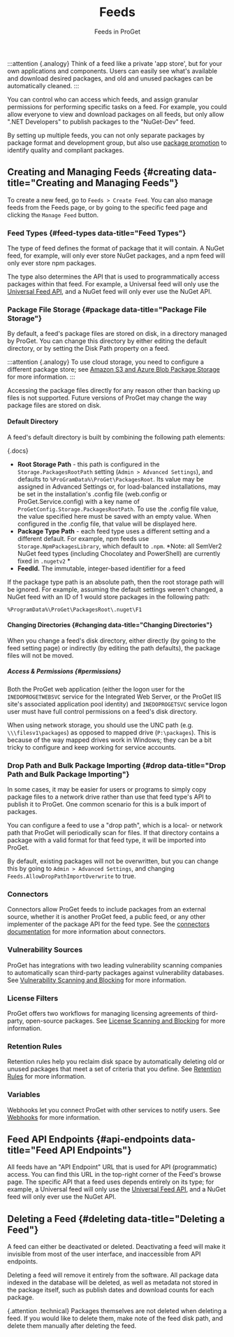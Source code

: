﻿---
title: Feeds
subtitle: Feeds in ProGet
sequence: 200
keywords: proget,feeds
show-headings-in-nav: true
---

:::attention {.analogy}
Think of a feed like a private 'app store', but for your own applications and components. Users can easily see what's available and download desired packages, and old and unused packages can be automatically cleaned.
:::

You can control who can access which feeds, and assign granular permissions for performing specific tasks on a feed. For example, you could allow everyone to view and download packages on all feeds, but only allow ".NET Developers" to publish packages to the "NuGet-Dev" feed.

By setting up multiple feeds, you can not only separate packages by package format and development group, but also use [package promotion](/support/documentation/proget/advanced/package-promotion) to identify quality and compliant packages.

## Creating and Managing Feeds {#creating data-title="Creating and Managing Feeds"}

To create a new feed, go to `Feeds > Create Feed`. You can also manage feeds from the Feeds page, or by going to the specific feed page and clicking the `Manage Feed` button.

### Feed Types {#feed-types data-title="Feed Types"}

The type of feed defines the format of package that it will contain. A NuGet feed, for example, will only ever store NuGet packages, and a npm feed will only ever store npm packages.

The type also determines the API that is used to programmatically access packages within that feed. For example, a Universal feed will only use the [Universal Feed API](/support/documentation/upack/feed-api), and a NuGet feed will only ever use the NuGet API.

### Package File Storage {#package data-title="Package File Storage"}

By default, a feed's package files are stored on disk, in a directory managed by ProGet. You can change this directory by either editing the default directory, or by setting the Disk Path property on a feed.

:::attention {.analogy}
To use cloud storage, you need to configure a different package store; see [Amazon S3 and Azure Blob Package Storage](/support/documentation/proget/advanced/cloud-storage) for more information.
:::

Accessing the package files directly for any reason other than backing up files is not supported. Future versions of ProGet may change the way package files are stored on disk.

#### Default Directory

A feed's default directory is built by combining the following path elements:

{.docs}
- **Root Storage Path** - this path is configured in the `Storage.PackagesRootPath` setting (`Admin > Advanced Settings`), and defaults to `%ProGramData%\ProGet\PackagesRoot`. Its value may be assigned in Advanced Settings or, for load-balanced installations, may be set in the installation's .config file (web.config or ProGet.Service.config) with a key name of `ProGetConfig.Storage.PackagesRootPath`. To use the .config file value, the value specified here must be saved with an empty value. When configured in the .config file, that value will be displayed here.
- **Package Type Path** - each feed type uses a different setting and a different default. For example, npm feeds use `Storage.NpmPackagesLibrary`, which default to `.npm`. *Note: all SemVer2 NuGet feed types (including Chocolatey and PowerShell) are currently fixed in `.nugetv2` *
- **FeedId.** The immutable, integer-based identifier for a feed

If the package type path is an absolute path, then the root storage path will be ignored. For example, assuming the default settings weren't changed, a NuGet feed with an ID of 1 would store packages in the following path:

```
%ProgramData%\ProGet\PackagesRoot\.nuget\F1
```

#### Changing Directories {#changing data-title="Changing Directories"}

When you change a feed's disk directory, either directly (by going to the feed setting page) or indirectly (by editing the path defaults), the package files will not be moved.

##### Access & Permissions {#permissions}

Both the ProGet web application (either the logon user for the `INEDOPROGETWEBSVC` service for the Integrated Web Server, or the ProGet IIS site's associated application pool identity) and `INEDOPROGETSVC` service logon user must have full control permissions on a feed's disk directory.

When using network storage, you should use the UNC path (e.g. `\\\filesv1\packages`) as opposed to mapped drive (`P:\packages`). This is because of the way mapped drives work in Windows; they can be a bit tricky to configure and keep working for service accounts.

### Drop Path and Bulk Package Importing {#drop data-title="Drop Path and Bulk Package Importing"}

In some cases, it may be easier for users or programs to simply copy package files to a network drive rather than use that feed type's API to publish it to ProGet. One common scenario for this is a bulk import of packages.

You can configure a feed to use a "drop path", which is a local- or network path that ProGet will periodically scan for files. If that directory contains a package with a valid format for that feed type, it will be imported into ProGet.

By default, existing packages will not be overwritten, but you can change this by going to `Admin > Advanced Settings`, and changing `Feeds.AllowDropPathImportOverwrite` to true.

### Connectors

Connectors allow ProGet feeds to include packages from an external source, whether it is another ProGet feed, a public feed, or any other implementer of the package API for the feed type. See the [connectors documentation](/support/documentation/proget/core-concepts/feeds/connectors) for more information about connectors.

### Vulnerability Sources

ProGet has integrations with two leading vulnerability scanning companies to automatically scan third-party packages against vulnerability databases. See [Vulnerability Scanning and Blocking](/support/documentation/proget/compliance/vulnerabilities) for more information.

### License Filters 

ProGet offers two workflows for managing licensing agreements of third-party, open-source packages. See [License Scanning and Blocking](/support/documentation/proget/compliance/license-scanning) for more information.

### Retention Rules 

Retention rules help you reclaim disk space by automatically deleting old or unused packages that meet a set of criteria that you define. See [Retention Rules](/support/documentation/proget/administration/retention-rules) for more information.

### Variables 

Webhooks let you connect ProGet with other services to notify users. See [Webhooks](/support/documentation/proget/advanced/webhooks) for more information.

## Feed API Endpoints {#api-endpoints data-title="Feed API Endpoints"}

All feeds have an "API Endpoint" URL that is used for API (programmatic) access. You can find this URL in the top-right corner of the Feed's browse page. The specific API that a feed uses depends entirely on its type; for example, a Universal feed will only use the [Universal Feed API](/support/documentation/upack/feed-api), and a NuGet feed will only ever use the NuGet API.

## Deleting a Feed {#deleting data-title="Deleting a Feed"}

A feed can either be deactivated or deleted. Deactivating a feed will make it invisible from most of the user interface, and inaccessible from API endpoints.

Deleting a feed will remove it entirely from the software. All package data indexed in the database will be deleted, as well as metadata not stored in the package itself, such as publish dates and download counts for each package.

{.attention .technical} Packages themselves are not deleted when deleting a feed. If you would like to delete them, make note of the feed disk path, and delete them manually after deleting the feed.